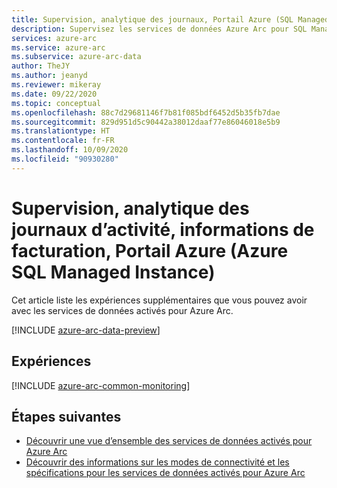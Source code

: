 ```yaml
---
title: Supervision, analytique des journaux, Portail Azure (SQL Managed Instance)
description: Supervisez les services de données Azure Arc pour SQL Managed Instance.
services: azure-arc
ms.service: azure-arc
ms.subservice: azure-arc-data
author: TheJY
ms.author: jeanyd
ms.reviewer: mikeray
ms.date: 09/22/2020
ms.topic: conceptual
ms.openlocfilehash: 88c7d29681146f7b81f085bdf6452d5b35fb7dae
ms.sourcegitcommit: 829d951d5c90442a38012daaf77e86046018e5b9
ms.translationtype: HT
ms.contentlocale: fr-FR
ms.lasthandoff: 10/09/2020
ms.locfileid: "90930280"
---
```

# <a name="monitoring-log-analytics-billing-information-azure-portal-sql-managed-instance"></a>Supervision, analytique des journaux d’activité, informations de facturation, Portail Azure (Azure SQL Managed Instance)

Cet article liste les expériences supplémentaires que vous pouvez avoir avec les services de données activés pour Azure Arc.

[!INCLUDE [azure-arc-data-preview](../../../includes/azure-arc-data-preview.md)]

## <a name="experiences"></a>Expériences

[!INCLUDE [azure-arc-common-monitoring](../../../includes/azure-arc-common-monitoring.md)]

## <a name="next-steps"></a>Étapes suivantes
- [Découvrir une vue d’ensemble des services de données activés pour Azure Arc](overview.md)
- [Découvrir des informations sur les modes de connectivité et les spécifications pour les services de données activés pour Azure Arc](connectivity.md)
